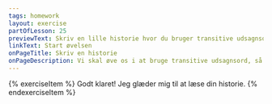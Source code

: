 ```yaml
---
tags: homework
layout: exercise
partOfLesson: 25
previewText: Skriv en lille historie hvor du bruger transitive udsagnsord.
linkText: Start øvelsen
onPageTitle: Skriv en historie
onPageDescription: Vi skal øve os i at bruge transitive udsagnsord, så prøv at skriv en lille historie hvor du bruger dem.
---
```


{% exerciseItem %}
<textarea-input data-label="Skriv en historie, hvor du bruger mindst 5 transitive udsagnsord"></textarea-input>
<feedback-message>Godt klaret! Jeg glæder mig til at læse din historie.</feedback-message>
{% endexerciseItem %}